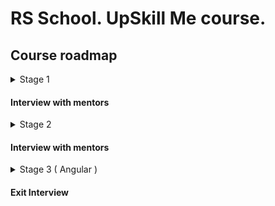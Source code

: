 # RS School. UpSkill Me course.

## Course roadmap

<details>
<summary>Stage 1</summary>

### Week #1

- [RS School introduction](../modules/rs-school-intro/)
  - Test: "RS app intro"
- [JS/FE developer](../modules/js-fe-developer/)
- [IDE](../modules/ide/)

### Week #2

- [HTML basics](../modules/html-basics/)
  - Test: "HTML Basics (EN)"
- [Git](../modules/git/)
  - Test: "Git Quiz"

### Week #3

- [CSS Basics](../modules/css-basics/)
  - Test: "CSS Basics (EN)"
- [Markdown](../modules/markdown/)
  - Task: [CV.Markdown](../tasks/CV(markdown)/CV(markdown).md)

### Week #4

- Task: [CV. HTML, CSS & Git Basics](../tasks/CV(markdown)/CV(HTML+CSS+Markdown).md)
- [JS Basics. Part 1](../modules/js-basics-1/)
  - Test: "JS-basics. Part 1 (EN)"

### Week #5

- [Figma](../modules/figma/)
- [JS Basics. Part 2](../modules/js-basics-2/)
  - Test: "JS-basics. Part 2 (EN)"
- [DevTools](../modules/devtools/)

### Week #6

- Task: [Shelter.Week_1](../tasks/shelter/README.md)
- [JS Basics. Part 3](../modules/js-basics-3/)
  - Test: "JS-basics. Part 3 (EN)"
  - Task: [Codewars: Strings, Numbers](../tasks/codewars/codewars.strings.numbers.md)

### Week #7

- Task: [Shelter.Week_2](../tasks/shelter/README.md)
- [JS Arrays](../modules/js-arrays/)
  - Test: "JS Array. Basics"
- [JS Objects](../modules/js-objects/)
  - Test: "JS Object. Basics"
  - Task: [Codewars: Array, Object](../tasks/codewars/codewars.arrays.objects.md)

### Week #8

- Task: [BookShop.Week_1](../tasks/books-shop/books-shop.md)
- [DOM API](../modules/dom-api/)
  - Test: "DOM API (EN)"

### Week #9

- Task: [BookShop.Week_2](../tasks/books-shop/books-shop.md)
- [DOM Events](../modules/dom-events/)
  - Test: "DOM Events (EN)"
- [Forms & Validation](../modules/forms-validation/)

### Week #10

- Mentor's check.[BookShop.Week_2](../tasks/books-shop/books-shop.md)
- [CSS Flex](../modules/css-flex/)
  - Test: "Responsive & Flexbox (EN)"
- Task: [Shelter.Week_3](tasks/shelter/README.md#week-3)

### Week #11

- [CSS Grid](../modules/css-grid/)
  - Test: "CSS Grid (EN)"
- Task: [Shelter.Week_4](tasks/shelter/README.md#week-4)

</details>

#### Interview with mentors 

<details>
<summary>Stage 2</summary>

### Week #12

- Mentor's check.Shelter
- [JS Classes & Prototypes](../modules/js-classes-prototypes/)
  - Test: "Inheritance (EN)"
  - Task: [Inheritance](../tasks/classes-inheritance/classes-inheritance.md)

### Week #13

- [HTTP/HTTPS. REST. WebSocket](modules/http/)

### Week #14

- [JS Async Programming](../modules/js-async/)
  - Test: "Async (EN)"
  - Task: [English for kids](../tasks/english-for-kids/english-for-kids.md)

### Week #15

- Continue task: [English for kids](../tasks/english-for-kids/english-for-kids.md)
- [JS Modules](../modules/js-modules/)

### Week #16

- Complete task: [English for kids](../tasks/english-for-kids/english-for-kids.md)
- [NPM](../modules/npm/)
  - Test: "NPM basics (EN)"
- [Webpack](../modules/webpack/)
  - Test: "Webpack Basics"

### Week #17

- Task: [Core JS 101](../tasks/core-js-101/core-js-101.md)
- [Browser API](../modules/browser-api/)
  - Test: "Browser API (EN)"

### Week #18

- Complete task: [Core JS 101](../tasks/core-js-101/core-js-101.md)
- [Design Patterns](../modules/design-patterns/)
  - Test: "Software Design Patterns (EN)"
- [Software Design Principles](../modules/design-principles/)
  - Test: "Software Design Principles (EN)"

### Week #19

- [TypeScript](../modules/typescript/)
  - Test: "TypeScript Test (EN)"
  - Task: [TypeScript](../tasks/typescript/typescript.md)

### Week #20

- [Testing](../modules/testing/)
  - Test: "Testing Quiz (EN)"
  - Task: [Unit tests](../tasks/unit-tests/unit-tests.md)
- [Software Development Lifecycle](../modules/sdlc/)

### Week #21

- [Preparing to interview](../modules/interview-core-js/interview.md)

</details>

#### Interview with mentors

<details>
<summary>Stage 3 ( Angular )</summary>

### Week #22

### Week #23

### Week #24

### Week #25

### Week #26

### Week #27

### Week #28

### Week #30

</details>

#### Exit Interview 
